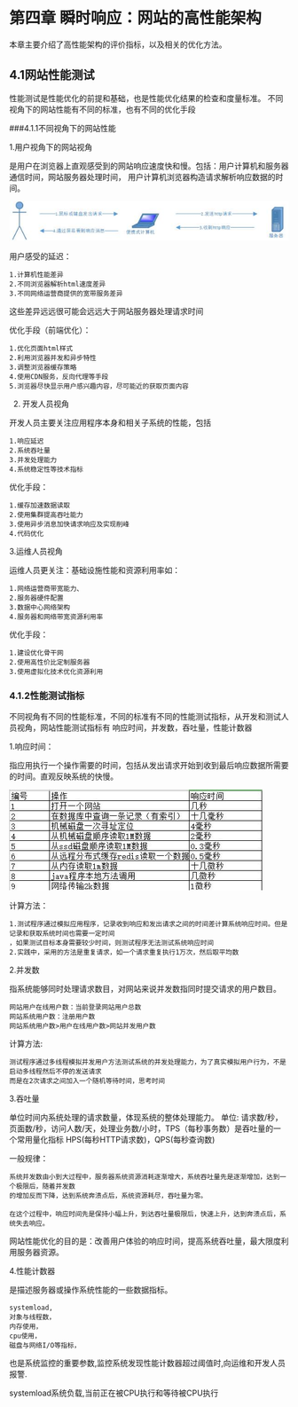 # 第四章 瞬时响应：网站的高性能架构

本章主要介绍了高性能架构的评价指标，以及相关的优化方法。

## 4.1网站性能测试

性能测试是性能优化的前提和基础，也是性能优化结果的检查和度量标准。
不同视角下的网站性能有不同的标准，也有不同的优化手段

###4.1.1不同视角下的网站性能

1.用户视角下的网站视角

是用户在浏览器上直观感受到的网站响应速度快和慢。包括：用户计算机和服务器通信时间，网站服务器处理时间，
用户计算机浏览器构造请求解析响应数据的时间。

![image](https://github.com/williamzhang11/fastReading/blob/master/src/main/java/com/xiu/fastReading/corePrinciple/image/4.1.jpg)

用户感受的延迟：

	1.计算机性能差异
	2.不同浏览器解析html速度差异
	3.不同网络运营商提供的宽带服务差异
这些差异远远很可能会远远大于网站服务器处理请求时间

优化手段（前端优化）：

	1.优化页面html样式
	2.利用浏览器并发和异步特性
	3.调整浏览器缓存策略
	4.使用CDN服务，反向代理等手段
	5.浏览器尽快显示用户感兴趣内容，尽可能近的获取页面内容

2. 开发人员视角
	
开发人员主要关注应用程序本身和相关子系统的性能，包括
	
	1.响应延迟
	2.系统吞吐量
	3.并发处理能力
	4.系统稳定性等技术指标
	
优化手段：

	1.缓存加速数据读取
	2.使用集群提高吞吐能力
	3.使用异步消息加快请求响应及实现削峰
	4.代码优化

3.运维人员视角

运维人员更关注：基础设施性能和资源利用率如：

	1.网络运营商带宽能力、
	2.服务器硬件配置
	3.数据中心网络架构
	4.服务器和网络带宽资源利用率

优化手段：

	1.建设优化骨干网
	2.使用高性价比定制服务器
	3.使用虚拟化技术优化资源利用
	

### 4.1.2性能测试指标


不同视角有不同的性能标准，不同的标准有不同的性能测试指标，从开发和测试人员视角，网站性能测试指标有
响应时间，并发数，吞吐量，性能计数器

1.响应时间：

指应用执行一个操作需要的时间，包括从发出请求开始到收到最后响应数据所需要的时间。直观反映系统的快慢。

![image](https://github.com/williamzhang11/fastReading/blob/master/src/main/java/com/xiu/fastReading/corePrinciple/image/4.1biao.JPG)

计算方法：

	1.测试程序通过模拟应用程序，记录收到响应和发出请求之间的时间差计算系统响应时间。但是记录和获取系统时间也需要一定时间
	，如果测试目标本身需要较少时间，则测试程序无法测试系统响应时间
	2.实践中，采用的方法是重复请求，如一个请求重复执行1万次，然后取平均数

2.并发数

指系统能够同时处理请求数目，对网站来说并发数指同时提交请求的用户数目。

	网站用户在线用户数：当前登录网站用户总数
	网站系统用户数：注册用户数
	网站系统用户数>用户在线用户数>网站并发用户数
	
计算方法:
	
	测试程序通过多线程模拟并发用户方法测试系统的并发处理能力，为了真实模拟用户行为，不是启动多线程然后不停的发送请求
	而是在2次请求之间加入一个随机等待时间，思考时间
	
3.吞吐量

单位时间内系统处理的请求数量，体现系统的整体处理能力。
单位: 请求数/秒，页面数/秒，访问人数/天，处理业务数/小时，TPS（每秒事务数）是吞吐量的一个常用量化指标
HPS(每秒HTTP请求数)，QPS(每秒查询数)

一般规律：

	系统并发数由小到大过程中，服务器系统资源消耗逐渐增大，系统吞吐量先是逐渐增加，达到一个极限后，随着并发数
	的增加反而下降，达到系统奔溃点后，系统资源耗尽，吞吐量为零。
	
	在这个过程中，响应时间先是保持小幅上升，到达吞吐量极限后，快速上升，达到奔溃点后，系统失去响应。
	
网站性能优化的目的是：改善用户体验的响应时间，提高系统吞吐量，最大限度利用服务器资源。

4.性能计数器

是描述服务器或操作系统性能的一些数据指标。

	systemload,
	对象与线程数，
	内存使用，
	cpu使用，
	磁盘与网络I/O等指标，
	
也是系统监控的重要参数,监控系统发现性能计数器超过阈值时,向运维和开发人员报警.

systemload系统负载,当前正在被CPU执行和等待被CPU执行







